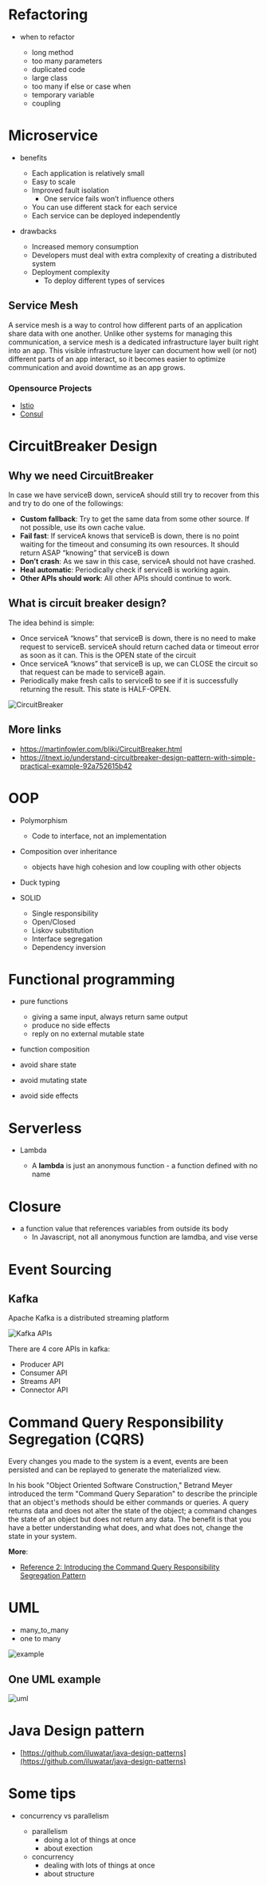 
# Refactoring

- when to refactor

	- long method
	- too many parameters
	- duplicated code
	- large class
	- too many if else or case when
	- temporary variable
	- coupling

# Microservice

- benefits

	- Each application is relatively small
	- Easy to scale
	- Improved fault isolation
		- One service fails won’t influence others
	- You can use different stack for each service
	- Each service can be deployed independently
- drawbacks

	- Increased memory consumption
	- Developers must deal with extra complexity of creating a distributed system
	- Deployment complexity
		- To deploy different types of services

## Service Mesh

A service mesh is a way to control how different parts of an application share data with one another. Unlike other systems for managing this communication, a service mesh is a dedicated infrastructure layer built right into an app. This visible infrastructure layer can document how well (or not) different parts of an app interact, so it becomes easier to optimize communication and avoid downtime as an app grows.

### Opensource Projects

* [Istio](https://istio.io/)
* [Consul](https://www.consul.io/)

# CircuitBreaker Design

## Why we need CircuitBreaker

In case we have serviceB down, serviceA should still try to recover from this and try to do one of the followings:
- **Custom fallback**: Try to get the same data from some other source. If not possible, use its own cache value.
- **Fail fast**: If serviceA knows that serviceB is down, there is no point waiting for the timeout and consuming its own resources. It should return ASAP “knowing” that serviceB is down
- **Don’t crash**: As we saw in this case, serviceA should not have crashed.
- **Heal automatic**: Periodically check if serviceB is working again.
- **Other APIs should work**: All other APIs should continue to work.

## What is circuit breaker design?
The idea behind is simple:
- Once serviceA “knows” that serviceB is down, there is no need to make request to serviceB. serviceA should return cached data or timeout error as soon as it can. This is the OPEN state of the circuit
- Once serviceA “knows” that serviceB is up, we can CLOSE the circuit so that request can be made to serviceB again.
- Periodically make fresh calls to serviceB to see if it is successfully returning the result. This state is HALF-OPEN.

![CircuitBreaker](https://raw.githubusercontent.com/wahyd4/knowledge-mind-mapping/master/assets/images/circuitbreaker.png)



## More links

- <https://martinfowler.com/bliki/CircuitBreaker.html>
- <https://itnext.io/understand-circuitbreaker-design-pattern-with-simple-practical-example-92a752615b42>

# OOP

- Polymorphism

	- Code to interface, not an implementation
- Composition over inheritance

	- objects have high cohesion and low coupling with other objects
-  Duck typing

- SOLID

	- Single responsibility
	- Open/Closed
	- Liskov substitution
	- Interface segregation
	- Dependency inversion

# Functional programming

- pure functions

	- giving a same input, always return same output
	- produce no side effects
	- reply on no external mutable state
- function composition
- avoid share state
- avoid mutating state
- avoid side effects


# Serverless

- Lambda

	- A **lambda** is just an anonymous function - a function defined with no name

# Closure

- a function value that references variables from outside its body
	- In Javascript, not all anonymous function are lamdba, and vise verse

# Event Sourcing

## Kafka

Apache Kafka is a distributed streaming platform

![Kafka APIs](https://raw.githubusercontent.com/wahyd4/knowledge-mind-mapping/master/assets/images/kafka-apis.png)

There are 4 core APIs in kafka:

* Producer API
* Consumer API
* Streams API
* Connector API

# Command Query Responsibility Segregation (CQRS)

Every changes you made to the system is a event, events are been persisted and can be replayed to generate the materialized view.

In his book "Object Oriented Software Construction," Betrand Meyer introduced the term "Command Query Separation" to describe the principle that an object's methods should be either commands or queries. A query returns data and does not alter the state of the object; a command changes the state of an object but does not return any data. The benefit is that you have a better understanding what does, and what does not, change the state in your system.

**More**:

- [Reference 2: Introducing the Command Query Responsibility Segregation Pattern](https://msdn.microsoft.com/en-us/library/jj591573.aspx)

# UML

- many_to_many
- one to many

![example](https://raw.githubusercontent.com/wahyd4/knowledge-mind-mapping/master/Knowledge.mindnode/resources/18F27D1D-F7CB-4E8B-BE47-90847CAEBC91.png)

## One UML example

![uml](https://raw.githubusercontent.com/wahyd4/knowledge-mind-mapping/master/Knowledge.mindnode/resources/656E28B3-4CCA-40F8-A95A-0F901E61AFA1.png)


# Java Design pattern

- [https://github.com/iluwatar/java-design-patterns](https://github.com/iluwatar/java-design-patterns)


# Some tips

- concurrency vs parallelism

	- parallelism
		- doing a lot of things at once
		- about exection
	- concurrency
		- dealing with lots of things at once
		- about structure
